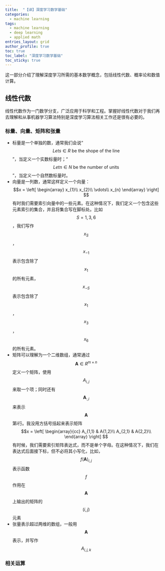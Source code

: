```yaml
---
title:  "【译】深度学习数学基础"
categories:
  - machine learning
tags: 
  - machine learning
  - deep learning
  - applied math
entries_layout: grid
author_profile: true
toc: true
toc_label: "深度学习数学基础"
toc_sticky: true
---
```

这一部分介绍了理解深度学习所需的基本数学概念，包括线性代数、概率论和数值计算。

## 线性代数

线性代数作为一门数学分支，广泛应用于科学和工程。掌握好线性代数对于我们再去理解和从事机器学习算法特别是深度学习算法相关工作还是很有必要的。

### 标量、向量、矩阵和张量

- 标量是一个单独的数，通常我们会说“$$Let s\in{R}\text{ be the shope of the line}$$”，当定义一个实数标量时；“$$Let n\in{N}\text{ be the number of units}$$”，当定义一个自然数标量时。
- 向量是一列数，通常这样定义一个向量：
  $$x = \left[
  \begin{array}
    x_{1}\\
    x_{2}\\
    \vdots\\
    x_{n}
  \end{array}
  \right] $$
  有时我们需要索引向量中的一些元素。在这种情况下，我们定义一个包含这些元素索引的集合，并且将集合写在脚标处。比如$$S={1,3,6}$$，我们写作$$x_{S}$$，$$x_{-1}$$表示包含除了$$x_{1}$$的所有元素，$$x_{-S}$$表示包含除了$$x_{1}$$，$$x_{3}$$，$$x_{6}$$的所有元素。
- 矩阵可以理解为一个二维数组，通常通过$$\boldsymbol{A}\in{R^{m\times{n}}}$$定义一个矩阵，使用$$A_{i,j}$$来取一个项；同时还有$$\boldsymbol{A}_{:,i}$$
  来表示$$\boldsymbol{A}$$第i行。我没用方括号括起来表示矩阵
  $$x = \left[
  \begin{array}{cc}
    A_{1,1} & A{1,2}\\
    A_{2,1} & A{2,2}\\
  \end{array}
  \right] $$
  有时候，我们需要索引矩阵表达式，而不是单个字母。在这种情况下，我们在表达式后面接下标，但不必将其小写化，比如，$$f(\boldsymbol{A})_{i,j}$$表示函数$$f$$作用在$$\boldsymbol{A}$$上输出的矩阵的$$(i,j)$$元素
- 张量表示超过两维的数组，一般用$$\mathbf{A}$$表示，并写作$$\mathit{A_{i,j,k}}$$

### 相关运算

